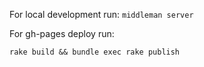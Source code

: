 For local development run:
`middleman server`


For gh-pages deploy run:

`rake build && bundle exec rake publish`
